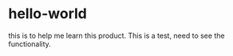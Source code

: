 # hello-world
this is to help me learn this product. 
This is a test, need to see the functionality. 
